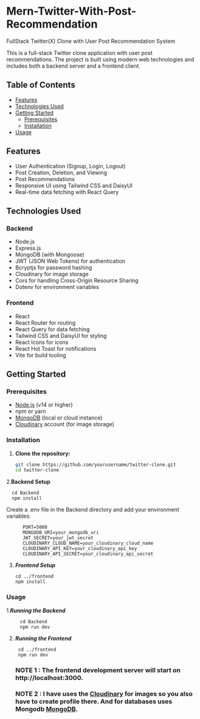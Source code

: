 # Mern-Twitter-With-Post-Recommendation
FullStack Twitter(X) Clone with User Post Recommendation System


This is a full-stack Twitter clone application with user post recommendations. The project is built using modern web technologies and includes both a backend server and a frontend client.

## Table of Contents

- [Features](#features)
- [Technologies Used](#technologies-used)
- [Getting Started](#getting-started)
  - [Prerequisites](#prerequisites)
  - [Installation](#installation)
- [Usage](#usage)

## Features

- User Authentication (Signup, Login, Logout)
- Post Creation, Deletion, and Viewing
- Post Recommendations
- Responsive UI using Tailwind CSS and DaisyUI
- Real-time data fetching with React Query

## Technologies Used

### Backend

- Node.js
- Express.js
- MongoDB (with Mongoose)
- JWT (JSON Web Tokens) for authentication
- Bcryptjs for password hashing
- Cloudinary for image storage
- Cors for handling Cross-Origin Resource Sharing
- Dotenv for environment variables

### Frontend

- React
- React Router for routing
- React Query for data fetching
- Tailwind CSS and DaisyUI for styling
- React Icons for icons
- React Hot Toast for notifications
- Vite for build tooling

## Getting Started

### Prerequisites

- [Node.js](https://nodejs.org/) (v14 or higher)
- npm or yarn
- [MongoDB](https://www.mongodb.com/) (local or cloud instance)
- [Cloudinary](https://cloudinary.com/) account (for image storage)

### Installation

1. **Clone the repository:**

   ```sh
   git clone https://github.com/yourusername/twitter-clone.git
   cd twitter-clone
2.**Backend Setup**

    
      cd Backend
      npm install
  Create a .env file in the Backend directory and add your environment variables:


          PORT=5000
          MONGODB_URI=your_mongodb_uri
          JWT_SECRET=your_jwt_secret
          CLOUDINARY_CLOUD_NAME=your_cloudinary_cloud_name
          CLOUDINARY_API_KEY=your_cloudinary_api_key
          CLOUDINARY_API_SECRET=your_cloudinary_api_secret

3. ***Frontend Setup***


       cd ../frontend
       npm install



 ### Usage
   
   1.***Running the Backend***


         cd Backend
         npm run dev

  2. ***Running the Frontend***


          cd ../frontend
          npm run dev


     ### NOTE 1 : The frontend development server will start on http://localhost:3000.

     ### NOTE 2 : I have uses the [Cloudinary](https://cloudinary.com/) for images so you also have to create profile there. And for databases uses Mongodb [MongoDB](https://www.mongodb.com/).
